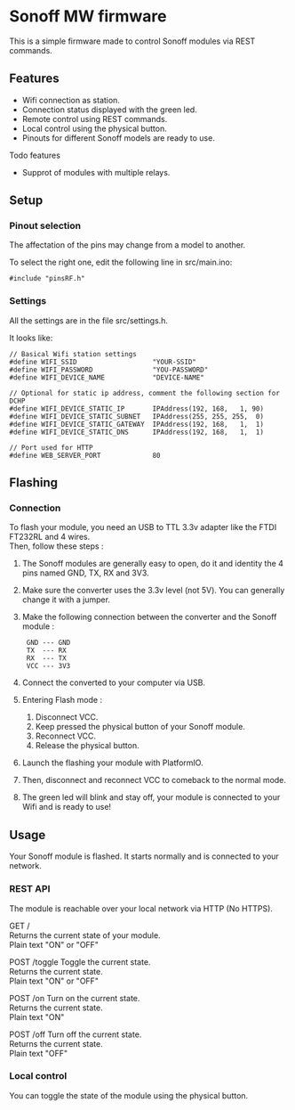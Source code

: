 
Sonoff MW firmware
=================

This is a simple firmware made to control Sonoff modules via REST commands.



Features
-----------------

* Wifi connection as station.
* Connection status displayed with the green led.
* Remote control using REST commands.
* Local control using the physical button.
* Pinouts for different Sonoff models are ready to use.

Todo features

* Supprot of modules with multiple relays.


Setup
-----------------

### Pinout selection ###

The affectation of the pins may change from a model to another.

To select the right one, edit the following line in src/main.ino:

    #include "pinsRF.h"


### Settings ###

All the settings are in the file src/settings.h.

It looks like:

    // Basical Wifi station settings  
    #define WIFI_SSID                   "YOUR-SSID"  
    #define WIFI_PASSWORD               "YOU-PASSWORD"  
    #define WIFI_DEVICE_NAME            "DEVICE-NAME"  

    // Optional for static ip address, comment the following section for DCHP  
    #define WIFI_DEVICE_STATIC_IP       IPAddress(192, 168,   1, 90)  
    #define WIFI_DEVICE_STATIC_SUBNET   IPAddress(255, 255, 255,  0)  
    #define WIFI_DEVICE_STATIC_GATEWAY  IPAddress(192, 168,   1,  1)  
    #define WIFI_DEVICE_STATIC_DNS      IPAddress(192, 168,   1,  1)  

    // Port used for HTTP  
    #define WEB_SERVER_PORT             80  

Flashing
-----------------

### Connection ###

To flash your module, you need an USB to TTL 3.3v adapter like the FTDI FT232RL and 4 wires.  
Then, follow these steps :


1. The Sonoff modules are generally easy to open, do it and identity the 4 pins named GND, TX, RX and 3V3.

2. Make sure the converter uses the 3.3v level (not 5V). You can generally change it with a jumper.

3. Make the following connection between the converter and the Sonoff module :  

        GND --- GND
        TX  --- RX
        RX  --- TX
        VCC --- 3V3

4. Connect the converted to your computer via USB.

5. Entering Flash mode :  
    1. Disconnect VCC.
    2. Keep pressed the physical button of your Sonoff module.
    3. Reconnect VCC.
    4. Release the physical button.

6. Launch the flashing your module with PlatformIO.

7. Then, disconnect and reconnect VCC to comeback to the normal mode.

8. The green led will blink and stay off, your module is connected to your Wifi and is ready to use!


Usage
-----

Your Sonoff module is flashed. It starts normally and is connected to your network.

### REST API ###

The module is reachable over your local network via HTTP (No HTTPS).

GET /  
Returns the current state of your module.  
Plain text "ON" or "OFF"

POST /toggle 
Toggle the current state.  
Returns the current state.   
Plain text "ON" or "OFF"

POST /on 
Turn on the current state.  
Returns the current state.   
Plain text "ON"

POST /off
Turn off the current state.  
Returns the current state.   
Plain text "OFF" 




### Local control ###

You can toggle the state of the module using the physical button.